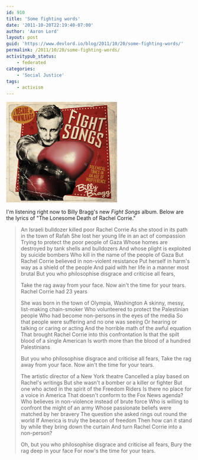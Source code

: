 ```yaml
---
id: 910
title: 'Some fighting words'
date: '2011-10-20T22:19:40-07:00'
author: 'Aaron Lord'
layout: post
guid: 'https://www.devlord.io/blog/2011/10/20/some-fighting-words/'
permalink: /2011/10/20/some-fighting-words/
activitypub_status:
    - federated
categories:
    - 'Social Justice'
tags:
    - activism
---
```


<a href="/wp-content/uploads/2011/10/web_front.png"><img class="alignnone size-medium wp-image-912" title="web_front" src="/wp-content/uploads/2011/10/web_front.png?w=300" alt="" width="300" height="271" /></a>

I'm listening right now to Billy Bragg's new <em>Fight Songs</em> album. Below are the lyrics of "The Lonesome Death of Rachel Corrie."
<blockquote>An Israeli bulldozer killed poor Rachel Corrie
As she stood in its path in the town of Rafah
She lost her young life in an act of compassion
Trying to protect the poor people of Gaza
Whose homes are destroyed by tank shells and bulldozers
And whose plight is exploited by suicide bombers
Who kill in the name of the people of Gaza
But Rachel Corrie believed in non-violent resistance
Put herself in harm's way as a shield of the people
And paid with her life in a manner most brutal
But you who philosophise disgrace and criticise all fears,

Take the rag away from your face.
Now ain't the time for your tears.
Rachel Corrie had 23 years

She was born in the town of Olympia, Washington
A skinny, messy, list-making chain-smoker
Who volunteered to protect the Palestinian people
Who had become non-persons in the eyes of the media
So that people were suffering and no one was seeing
Or hearing or talking or caring or acting
And the horrible math of the awful equation
That brought Rachel Corrie into this confrontation
Is that the spilt blood of a single American
Is worth more than the blood of a hundred Palestinians

But you who philosophise disgrace and criticise all fears,
Take the rag away from your face.
Now ain't the time for your tears.

The artistic director of a New York theatre
Cancelled a play based on Rachel's writings
But she wasn't a bomber or a killer or fighter
But one who acted in the spirit of the Freedom Riders
Is there no place for a voice in America
That doesn't conform to the Fox News agenda?
Who believes in non-violence instead of brute force
Who is willing to confront the might of an army
Whose passionate beliefs were matched by her bravery
The question she asked rings out round the world
If America is truly the beacon of freedom
Then how can it stand by while they bring down the curtain
And turn Rachel Corrie into a non-person?

Oh, but you who philosophise disgrace and criticise all fears,
Bury the rag deep in your face
For now's the time for your tears.</blockquote>